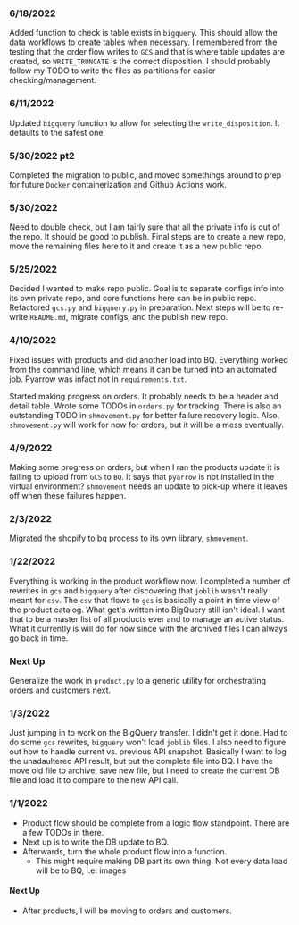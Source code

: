 ### 6/18/2022
Added function to check is table exists in `bigquery`. This should allow the data workflows to create tables when necessary. I remembered from the testing that the order flow writes to `GCS` and that is where table updates are created, so `WRITE_TRUNCATE` is the correct disposition. I should probably follow my TODO to write the files as partitions for easier checking/management.

### 6/11/2022
Updated `bigquery` function to allow for selecting the `write_disposition`. It defaults to the safest one.

### 5/30/2022 pt2
Completed the migration to public, and moved somethings around to prep for future `Docker` containerization and Github Actions work.

### 5/30/2022
Need to double check, but I am fairly sure that all the private info is out of the repo. It should be good to publish. Final steps are to create a new repo, move the remaining files here to it and create it as a new public repo.

### 5/25/2022
Decided I wanted to make repo public. Goal is to separate configs info into its own private repo, and core functions here can be in public repo.
Refactored `gcs.py` and `bigquery.py` in preparation.
Next steps will be to re-write `README.md`, migrate configs, and the publish new repo.

### 4/10/2022
Fixed issues with products and did another load into BQ. Everything worked from the command line, which means it can be turned into an automated job. Pyarrow was infact not in `requirements.txt`.

Started making progress on orders. It probably needs to be a header and detail table. Wrote some TODOs in `orders.py` for tracking. There is also an outstanding TODO in `shmovement.py` for better failure recovery logic. Also, `shmovement.py` will work for now for orders, but it will be a mess eventually.

### 4/9/2022
Making some progress on orders, but when I ran the products update it is failing to upload from `GCS` to `BQ`. It says that `pyarrow` is not installed in the virtual environment? 
`shmovement` needs an update to pick-up where it leaves off when these failures happen.

### 2/3/2022
Migrated the shopify to bq process to its own library, `shmovement`.

### 1/22/2022
Everything is working in the product workflow now. I completed a number of rewrites in `gcs` and `bigquery` after discovering that `joblib` wasn't really meant for `csv`. The `csv` that flows to `gcs` is basically a point in time view of the product catalog. What get's written into BigQuery still isn't ideal. I want that to be a master list of all products ever and to manage an active status. What it currently is will do for now since with the archived files I can always go back in time.

### Next Up
Generalize the work in `product.py` to a generic utility for orchestrating orders and customers next.

### 1/3/2022
Just jumping in to work on the BigQuery transfer. I didn't get it done. Had to do some `gcs` rewrites, `bigquery` won't load `joblib` files. I also need to figure out how to handle current vs. previous API snapshot. Basically I want to log the unadaultered API result, but put the complete file into BQ. I have the move old file to archive, save new file, but I need to create the current DB file and load it to compare to the new API call.


### 1/1/2022

+ Product flow should be complete from a logic flow standpoint. There are a few TODOs in there.
+ Next up is to write the DB update to BQ.
+ Afterwards, turn the whole product flow into a function.
    + This might require making DB part its own thing. Not every data load will be to BQ, i.e. images

#### Next Up

+ After products, I will be moving to orders and customers.
